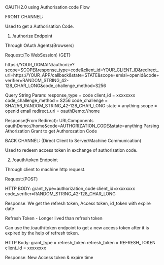 OAUTH2.0 using Authorisation code Flow

FRONT CHANNEL:  

Used to get a Authorisation Code.

1. /authorize Endpoint

Through OAuth Agents(Browsers)

Request:(To WebSession) (GET)

https://YOUR_DOMAIN/authorize?scope=SCOPE&response_type=code&client_id=YOUR_CLIENT_ID&redirect_uri=https://YOUR_APP/callback&state=STATE&scope=emial+openid&code+verifier=RANDOM_STRING_42-128_CHAR_LONG&code_challenge_method=S256

Query String Param:
response_type = code
client_id = xxxxxxxx
code_challenge_method  = S256
code_challenge = SHA256_RANDOM_STRING_42-128_CHAR_LONG
state = anything
scope = openid email
redirect_uri = oauthDemo://home

Response(From Redirect):
URLComponents
oauthDemo://home&code=AUTHORIZATION_CODE&state=anything
Parsing Athorization Grant to get Authorozation Code

BACK CHANNEL:  (Direct Client to Server/Machine Communication)

Used to redeem access token in exchange of authorisation code.

2. /oauth/token Endpoint

Through client to machine http request.

Request:(POST)

HTTP BODY:
grant_type=authorization_code
client_id=xxxxxxxx
code_verifier=RANDOM_STRING_42-128_CHAR_LONG

Response:
We get the refresh token, Access token,  id_token with expire date

Refresh Token - Longer lived than refresh token

Can use the /oauth/token endpoint to get a new access token after it is expired by the help of refresh token.

HTTP Body:
grant_type =  refresh_token
refresh_token = REFRESH_TOKEN
client_id = xxxxxxxx

Response:
New Access token & expire time


